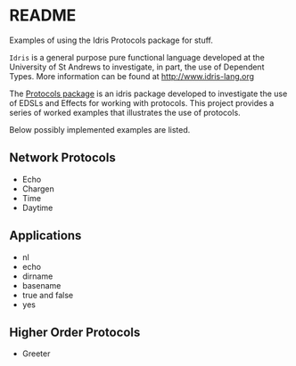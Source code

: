 README
======

Examples of using the Idris Protocols package for stuff.

`Idris` is a general purpose pure functional language developed at the University of St Andrews to investigate, in part, the use of Dependent Types. More information can be found at http://www.idris-lang.org

The [Protocols package](http://www.github.com/edwinb/protocols) is an idris package developed to investigate the use of EDSLs and Effects for working with protocols. This project provides a series of worked examples that illustrates the use of protocols.

Below possibly implemented examples are listed.

## Network Protocols

+ Echo
+ Chargen
+ Time
+ Daytime


## Applications

+ nl
+ echo
+ dirname
+ basename
+ true and false
+ yes

## Higher Order Protocols

+ Greeter
